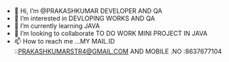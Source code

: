 - 👋 Hi, I’m @PRAKASHKUMAR DEVELOPER AND QA
- 👀 I’m interested in DEVLOPING WORKS AND QA 
- 🌱 I’m currently learning JAVA
- 💞️ I’m looking to collaborate TO DO WORK MINI PROJECT IN JAVA 
- 📫 How to reach me ...MY MAIL.ID ::PRAKASHKUMARSTR4@GMAIL.COM AND MOBILE .NO :8637677104

<!---
PRAKASHKUMARDEV/PRAKASHKUMARDEV is a ✨ special ✨ repository because its `README.md` (this file) appears on your GitHub profile.
You can click the Preview link to take a look at your changes.
--->
